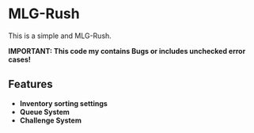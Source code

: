 # MLG-Rush
This is a simple and MLG-Rush.

**IMPORTANT: This code my contains Bugs or includes unchecked error cases!**

## Features
- **Inventory sorting settings**
- **Queue System**
- **Challenge System**
